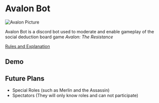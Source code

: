 # Avalon Bot

![Avalon Picture](https://www.boardgamequest.com/wp-content/uploads/2013/07/Resistance-Avalon.jpg)

Avalon Bot is a discord bot used to moderate and enable gameplay of the social deduction board game *Avalon: The Resistance*

[Rules and Explanation](http://upload.snakesandlattes.com/rules/r/ResistanceAvalon.pdf)

## Demo

## Future Plans
- Special Roles (such as Merlin and the Assassin)
- Spectators (They will only know roles and can not participate)
